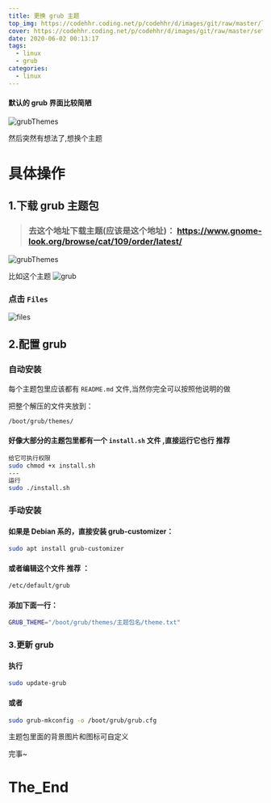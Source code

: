 ```yaml
---
title: 更换 grub 主题
top_img: https://codehhr.coding.net/p/codehhr/d/images/git/raw/master/linux/linux.jpeg
cover: https://codehhr.coding.net/p/codehhr/d/images/git/raw/master/setGrubTheme/preview.gif
date: 2020-06-02 00:13:17
tags:
  - linux
  - grub
categories:
  - linux
---
```


#### 默认的 grub 界面比较简陋

![grubThemes](https://codehhr.coding.net/p/codehhr/d/images/git/raw/master/setGrubTheme/grub.jpeg)

然后突然有想法了,想换个主题

# 具体操作

## 1.下载 grub 主题包

> ### 去这个地址下载主题(应该是这个地址)： https://www.gnome-look.org/browse/cat/109/order/latest/

![grubThemes](https://codehhr.coding.net/p/codehhr/d/images/git/raw/master/setGrubTheme/grubThemes.png)

比如这个主题
![grub](https://codehhr.coding.net/p/codehhr/d/images/git/raw/master/setGrubTheme/preview.gif)

### 点击 `Files`

![files](https://codehhr.coding.net/p/codehhr/d/images/git/raw/master/setGrubTheme/files.png)

## 2.配置 grub

### 自动安装

每个主题包里应该都有 `README.md` 文件,当然你完全可以按照他说明的做

把整个解压的文件夹放到：

```bash
/boot/grub/themes/
```

#### 好像大部分的主题包里都有一个 `install.sh` 文件 ,直接运行它也行 <span id="green-block">推荐</span>

```bash
给它可执行权限
sudo chmod +x install.sh
---
运行
sudo ./install.sh
```

### 手动安装

#### 如果是 Debian 系的，直接安装 grub-customizer：

```bash
sudo apt install grub-customizer
```

#### 或者编辑这个文件 <span id="green-block">推荐</span> ：

```bash
/etc/default/grub
```

#### 添加下面一行：

```bash
GRUB_THEME="/boot/grub/themes/主题包名/theme.txt"
```

### 3.更新 grub

#### 执行

```bash
sudo update-grub
```

#### 或者

```bash
sudo grub-mkconfig -o /boot/grub/grub.cfg
```

主题包里面的背景图片和图标可自定义

完事~

# The_End
